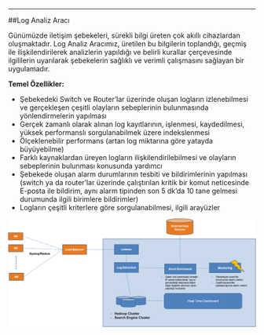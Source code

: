 - - -
##Log Analiz Aracı

Günümüzde iletişim şebekeleri, sürekli bilgi üreten çok akıllı cihazlardan oluşmaktadır. Log Analiz Aracımız, üretilen bu bilgilerin toplandığı, geçmiş ile ilişkilendirilerek analizlerin yapıldığı ve belirli kurallar çerçevesinde ilgililerin uyarılarak şebekelerin sağlıklı ve verimli çalışmasını sağlayan bir uygulamadır. 


**Temel Özellikler:**  

- Şebekedeki Switch ve Router’lar üzerinde oluşan logların izlenebilmesi ve gerçekleşen çeşitli olayların sebeplerinin bulunmasında yönlendirmelerin yapılması
- Gerçek zamanlı olarak alınan log kayıtlarının, işlenmesi, kaydedilmesi, yüksek performanslı sorgulanabilmek üzere indekslenmesi
- Ölçeklenebilir performans (artan log miktarına göre yatayda büyüyebilme)
- Farklı kaynaklardan üreyen logların ilişkilendirilebilmesi ve olayların sebeplerinin bulunması konusunda yardımcı
- Şebekede oluşan alarm durumlarının tesbiti ve bildirimlerinin yapılması (switch ya da router’lar üzerinde çalıştırılan kritik bir komut neticesinde E-posta ile bildirim, aynı alarm tipinden son 5 dk’da 10 tane gelmesi durumunda ilgili birimlere bildirimler)
- Logların çeşitli kriterlere göre sorgulanabilmesi, ilgili arayüzler


![LogAnalizAracı_TemelÖzellikler](/static/uploads/page/tr/LogAnalizAraci_TemelOzellikler.png)